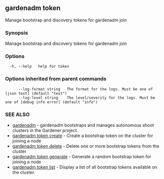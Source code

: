 ## gardenadm token

Manage bootstrap and discovery tokens for gardenadm join

### Synopsis

Manage bootstrap and discovery tokens for gardenadm join

### Options

```
  -h, --help   help for token
```

### Options inherited from parent commands

```
      --log-format string   The format for the logs. Must be one of [json text] (default "text")
      --log-level string    The level/severity for the logs. Must be one of [debug info error] (default "info")
```

### SEE ALSO

* [gardenadm](gardenadm.md)	 - gardenadm bootstraps and manages autonomous shoot clusters in the Gardener project.
* [gardenadm token create](gardenadm_token_create.md)	 - Create a bootstrap token on the cluster for joining a node
* [gardenadm token delete](gardenadm_token_delete.md)	 - Delete one or more bootstrap tokens from the cluster
* [gardenadm token generate](gardenadm_token_generate.md)	 - Generate a random bootstrap token for joining a node
* [gardenadm token list](gardenadm_token_list.md)	 - Display a list of all bootstrap tokens available on the cluster.

